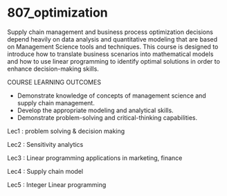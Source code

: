 # 807_optimization

Supply chain management and business process optimization decisions depend heavily on data analysis and quantitative modeling that are based on Management Science tools and techniques. This course is designed to introduce how to translate business scenarios into mathematical models and how to use linear programming to identify optimal solutions in order to enhance decision-making skills. 

COURSE LEARNING OUTCOMES
* Demonstrate knowledge of concepts of management science and supply chain management.
* Develop the appropriate modeling and analytical skills.
* Demonstrate problem-solving and critical-thinking capabilities.

Lec1 : problem solving & decision making

Lec2 : Sensitivity analytics

Lec3 : Linear programming applications in marketing, finance 

Lec4 : Supply chain model

Lec5 : Integer Linear programming 
